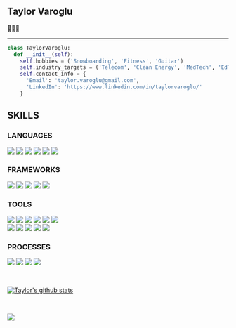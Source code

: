## Taylor Varoglu
🙋🏻‍♂️ <br />

*** *** ***
```python
class TaylorVaroglu:
  def __init__(self):
    self.hobbies = ('Snowboarding', 'Fitness', 'Guitar')
    self.industry_targets = ('Telecom', 'Clean Energy', 'MedTech', 'EdTech', 'FinTech')
    self.contact_info = {
      'Email': 'taylor.varoglu@gmail.com',
      'LinkedIn': 'https://www.linkedin.com/in/taylorvaroglu/'
    }
```


## SKILLS
### LANGUAGES
<p>
  <img src="https://img.shields.io/badge/Ruby-CC0000.svg?&style=plastic&logo=ruby&logoColor=white" />
  <img src="https://img.shields.io/badge/ActiveRecord-CC0000.svg?&style=plastic&logo=rubyonrails&logoColor=white" />
  <img src="https://img.shields.io/badge/HTML5-0EB201.svg?&style=plastic&logo=html5&logoColor=white" />
  <img src="https://img.shields.io/badge/CSS3-0EB201.svg?&style=plastic&logo=css3&logoColor=white" />
  <img src="https://img.shields.io/badge/JavaScript-f5ef42.svg?&style=plastic&logo=JavaScript&logoColor=black" />
  <img src="https://img.shields.io/badge/Python-1572B6.svg?&style=plastic&logo=python&logoColor=yellow" />
</p>

### FRAMEWORKS
<p>
  <img src="https://img.shields.io/badge/Ruby%20on%20Rails-b81818.svg?&style=plastic&logo=rubyonrails&logoColor=white" />
  <img src="https://img.shields.io/badge/Django-092E20.svg?&style=plastic&logo=django&logoColor=white" />
  <img src="https://img.shields.io/badge/Flask-181717.svg?&style=plastic&logo=flask&logoColor=white" />
  <img src="https://img.shields.io/badge/FastAPI-00966c.svg?&style=plastic&logo=fastapi&logoColor=white" />
  <img src="https://img.shields.io/badge/ExpressJs-0EB201.svg?&style=plastic&logo=node.js&logoColor=white" />
</p>

### TOOLS
<p>
  <img src="https://img.shields.io/badge/VsCode-1572B6.svg?&style=plastic&logo=visual-studio&logoColor=white" />  
  <img src="https://img.shields.io/badge/Atom-66595C.svg?&style=plastic&logo=atom&logoColor=white" />  
  <img src="https://img.shields.io/badge/Git-F05032.svg?&style=plastic&logo=git&logoColor=white" />
  <img src="https://img.shields.io/badge/GitHub-181717.svg?&style=plastic&logo=github&logoColor=white" />
  <img src="https://img.shields.io/badge/GitLab-66595C.svg?&style=plastic&logo=gitlab&logoColor=white" />
  <img src="https://img.shields.io/badge/CircleCI-181717.svg?&style=plastic&logo=circle&logoColor=white" />
  </br>
  <img src="https://img.shields.io/badge/Postman-FF6E4F.svg?&style=plastic&logo=postman&logoColor=white" />
  <img src="https://img.shields.io/badge/PostgreSQL-4169E1.svg?&style=plastic&logo=postgresql&logoColor=white" />
  <img src="https://img.shields.io/badge/Sendgrid-4169E1.svg?&style=plastic&logo=twilio&logoColor=white" />
  <img src="https://img.shields.io/badge/Heroku-430098.svg?&style=plastic&logo=heroku&logoColor=white" />
  <img src="https://img.shields.io/badge/AWS-FF6E4F.svg?&style=plastic&logo=amazon&logoColor=white" />
</p>

### PROCESSES
<p>
  <img src="https://img.shields.io/badge/OOP-b81818.svg?&style=plastic&logo=OOP&logoColor=white" />
  <img src="https://img.shields.io/badge/TDD-b87818.svg?&style=plastic&logo=TDD&logoColor=white" />
  <img src="https://img.shields.io/badge/MVC-b8b018.svg?&style=plastic&logo=MVC&logoColor=white" />
  <img src="https://img.shields.io/badge/REST-33b818.svg?&style=plastic&logo=REST&logoColor=white" />  
</p>
</br>

[![Taylor's github stats](https://github-readme-stats.vercel.app/api?username=tvaroglu&count_private=true&include_all_commits=true&show_icons=true&theme=synthwave)](https://github.com/tvaroglu/)

<!-- <details close> -->
<!-- <summary>MOST USED LANGUAGES</summary> -->
<br>
<p>
<img src="https://github-readme-stats.vercel.app/api/top-langs/?username=tvaroglu&theme=synthwave&layout=compact">
<p/>
<!-- </details>
 -->
